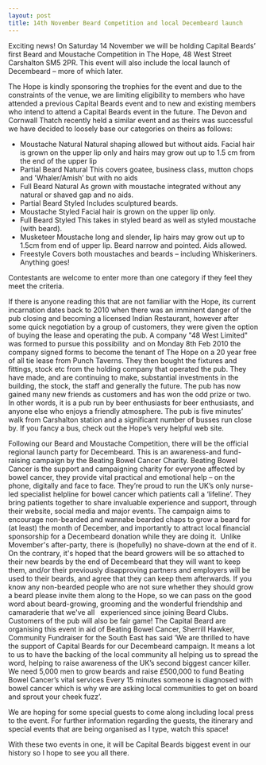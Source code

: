 ```yaml
---
layout: post
title: 14th November Beard Competition and local Decembeard launch
---
```

Exciting news! On Saturday 14 November we will be holding Capital Beards’ first Beard and Moustache Competition in The Hope, 48 West Street Carshalton SM5 2PR. This event will also include the local launch of Decembeard – more of which later.

The Hope is kindly sponsoring the trophies for the event and due to the constraints of the venue, we are limiting eligibility to members who have attended a previous Capital Beards event and to new and existing members who intend to attend a Capital Beards event in the future.  The Devon and Cornwall Thatch recently held a similar event and as theirs was successful we have decided to loosely base our categories on theirs as follows:

* Moustache Natural
  Natural shaping allowed but without aids.   Facial hair is grown on the upper lip only and hairs may grow out up to 1.5 cm from the end of the upper lip 
* Partial Beard Natural
  This covers goatee, business class, mutton chops and 'Whaler/Amish’ but with no aids
* Full Beard Natural
  As grown with moustache integrated without any natural or shaved gap and no aids.
* Partial Beard Styled
  Includes sculptured beards.
* Moustache Styled
  Facial hair is grown on the upper lip only.
* Full Beard Styled
  This takes in styled beard as well as styled moustache (with beard).
* Musketeer
  Moustache long and slender, lip hairs may grow out up to 1.5cm from end of upper lip. Beard narrow and pointed.  Aids allowed.
* Freestyle
  Covers both moustaches and beards – including Whiskeriners.  Anything goes!

Contestants are welcome to enter more than one category if they feel they meet
the criteria.


If there is anyone reading this that are not familiar with the
Hope, its current incarnation dates back to 2010 when there was an imminent
danger of the pub closing and becoming a licensed Indian Restaurant, however
after some quick negotiation by a group of customers, they were given the
option of buying the lease and operating the pub.  A company "48 West Limited"
was formed to pursue this possibility  and on Monday 8th Feb 2010 the company
signed forms to become the tenant of The Hope on a 20 year free of all tie
lease from Punch Taverns. They then bought the fixtures and fittings, stock etc
from the holding company that operated the pub. They have made, and are
continuing to make, substantial investments in the building, the stock, the
staff and generally the future. The pub has now gained many new friends as
customers and has won the odd prize or two.  In other words, it is a pub run by
beer enthusiasts for beer enthusiasts, and anyone else who enjoys a friendly
atmosphere. The pub is five minutes’ walk from Carshalton station and a
significant number of busses run close by.  If you fancy a bus, check out the
Hope’s very helpful web site.

Following our Beard and Moustache Competition, there will be the official
regional launch party for Decembeard.  This is an awareness-and fund-raising
campaign by the Beating Bowel Cancer Charity. Beating Bowel Cancer is the
support and campaigning charity for everyone affected by bowel cancer, they
provide vital practical and emotional help – on the phone, digitally and face
to face. They’re proud to run the UK’s only nurse-led specialist helpline for
bowel cancer which patients call a ‘lifeline’. They bring patients together to
share invaluable experience and support, through their website, social media
and major events. The campaign aims to encourage non-bearded and wannabe
bearded chaps to grow a beard for (at least) the month of December, and
importantly to attract local financial sponsorship for a Decembeard donation
while they are doing it.  Unlike Movember's after-party, there is (hopefully)
no shave-down at the end of it. On the contrary, it's hoped that the beard
growers will be so attached to their new beards by the end of Decembeard that
they will want to keep them, and/or their previously disapproving partners and
employers will be used to their beards, and agree that they can keep them
afterwards. If you know any non-bearded people who are not sure whether they
should grow a beard please invite them along to the Hope, so we can pass on the
good word about beard-growing,  grooming and the wonderful friendship and
camaraderie that we've all   experienced since joining Beard Clubs. Customers
of the pub will also be fair game! The Capital Beard are organising this event
in aid of Beating Bowel Cancer, Sherrill Hawker, Community Fundraiser for the
South East has said ‘We are thrilled to have the support of Capital Beards for
our Decembeard campaign. It means a lot to us to have the backing of the local
community all helping us to spread the word, helping to raise awareness of the
UK’s second biggest cancer killer. We need 5,000 men to grow beards and raise
£500,000 to fund Beating Bowel Cancer’s vital services Every 15 minutes someone
is diagnosed with bowel cancer which is why we are asking local communities to
get on board and sprout your cheek fuzz’. 

We are hoping for some special guests to come along including local press to
the event. For further information regarding the guests, the itinerary and
special events that are being organised as I type, watch this space!

With these two events in one, it will be Capital Beards biggest event in our
history so I hope to see you all there.  

